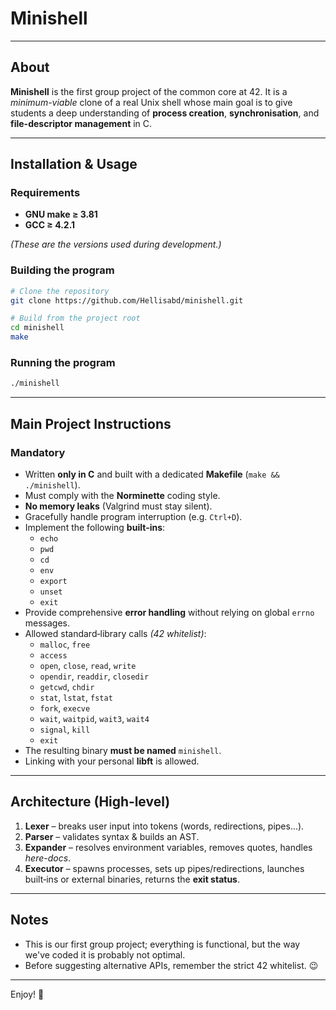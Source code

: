 # Minishell

---

## About

**Minishell** is the first group project of the common core at 42. It is a *minimum-viable* clone of a real Unix shell whose main goal is to give students a deep understanding of **process creation**, **synchronisation**, and **file-descriptor management** in C.

---

## Installation & Usage

### Requirements

- **GNU make ≥ 3.81**
- **GCC ≥ 4.2.1**

*(These are the versions used during development.)*

### Building the program

```bash
# Clone the repository
git clone https://github.com/Hellisabd/minishell.git

# Build from the project root
cd minishell
make
```

### Running the program

```bash
./minishell
```

---

## Main Project Instructions

### Mandatory

- Written **only in C** and built with a dedicated **Makefile** (`make && ./minishell`).
- Must comply with the **Norminette** coding style.
- **No memory leaks** (Valgrind must stay silent).
- Gracefully handle program interruption (e.g. `Ctrl+D`).
- Implement the following **built‑ins**:
  - `echo`
  - `pwd`
  - `cd`
  - `env`
  - `export`
  - `unset`
  - `exit`
- Provide comprehensive **error handling** without relying on global `errno` messages.
- Allowed standard‑library calls *(42 whitelist)*:
  - `malloc`, `free`
  - `access`
  - `open`, `close`, `read`, `write`
  - `opendir`, `readdir`, `closedir`
  - `getcwd`, `chdir`
  - `stat`, `lstat`, `fstat`
  - `fork`, `execve`
  - `wait`, `waitpid`, `wait3`, `wait4`
  - `signal`, `kill`
  - `exit`
- The resulting binary **must be named** `minishell`.
- Linking with your personal **libft** is allowed.
---

## Architecture (High‑level)

1. **Lexer** – breaks user input into tokens (words, redirections, pipes…).
2. **Parser** – validates syntax & builds an AST.
3. **Expander** – resolves environment variables, removes quotes, handles *here-docs*.
4. **Executor** – spawns processes, sets up pipes/redirections, launches built‑ins or external binaries, returns the **exit status**.

---

## Notes
- This is our first group project; everything is functional, but the way we've coded it is probably not optimal.
- Before suggesting alternative APIs, remember the strict 42 whitelist. 😉

---

Enjoy! 🎉
